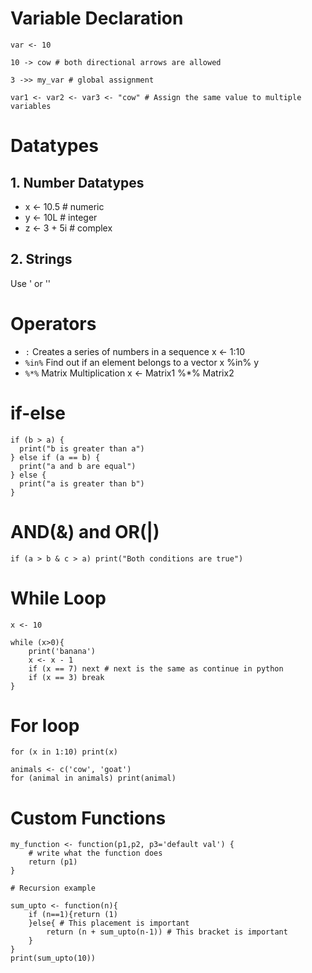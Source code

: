 # Variable Declaration
```
var <- 10

10 -> cow # both directional arrows are allowed

3 ->> my_var # global assignment

var1 <- var2 <- var3 <- "cow" # Assign the same value to multiple variables 
```

# Datatypes

## 1. Number Datatypes
- x <- 10.5   # numeric
- y <- 10L    # integer
- z <- 3 + 5i # complex

## 2. Strings
Use ' or ''


# Operators
- `:` Creates a series of numbers in a sequence	x <- 1:10
- `%in%`	Find out if an element belongs to a vector	x %in% y
- `%*%`	Matrix Multiplication	                    x <- Matrix1 %*% Matrix2

# if-else
```
if (b > a) {
  print("b is greater than a")
} else if (a == b) {
  print("a and b are equal")
} else {
  print("a is greater than b")
}
```

# AND(&) and OR(|)
```
if (a > b & c > a) print("Both conditions are true")
```

# While Loop
```
x <- 10

while (x>0){
    print('banana')
    x <- x - 1
    if (x == 7) next # next is the same as continue in python
    if (x == 3) break
}

```

# For loop
```
for (x in 1:10) print(x)

animals <- c('cow', 'goat')
for (animal in animals) print(animal)

```

# Custom Functions
```
my_function <- function(p1,p2, p3='default val') { 
    # write what the function does
    return (p1)
}

# Recursion example
```
```
sum_upto <- function(n){
    if (n==1){return (1)
    }else{ # This placement is important
        return (n + sum_upto(n-1)) # This bracket is important
    }
}
print(sum_upto(10))
```
